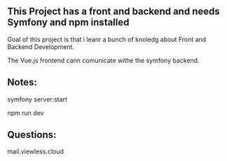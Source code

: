 ## This Project has a front and backend and needs Symfony and npm installed

Goal of this project is that i leanr a bunch of knoledg about Front and Backend Development.

The Vue.js frontend cann comunicate withe the symfony backend.


## Notes:
symfony server:start

npm run  dev


## Questions:

mail.viewless.cloud
